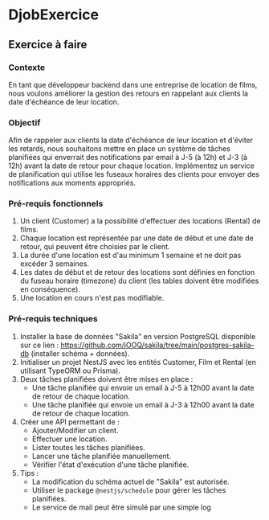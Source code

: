 # DjobExercice
## Exercice à faire
### Contexte
En tant que développeur backend dans une entreprise de location de films, nous voulons améliorer la gestion des retours en rappelant aux clients la date d'échéance de leur location.
    
### Objectif
    
Afin de rappeler aux clients la date d'échéance de leur location et d'éviter les retards, nous souhaitons mettre en place un système de tâches planifiées qui enverrait des notifications par email à J-5 (à 12h) et J-3 (à 12h) avant la date de retour pour chaque location. Implémentez un service de planification qui utilise les fuseaux horaires des clients pour envoyer des notifications aux moments appropriés.
    
    
### Pré-requis fonctionnels
    
1. Un client (Customer) a la possibilité d'effectuer des locations (Rental) de films.
2. Chaque location est représentée par une date de début et une date de retour, qui peuvent être choisies par le client.
3. La durée d'une location est d'au minimum 1 semaine et ne doit pas excéder 3 semaines.
4. Les dates de début et de retour des locations sont définies en fonction du fuseau horaire (timezone) du client (les tables doivent être modifiées en conséquence).
5. Une location en cours n'est pas modifiable.
    
    
### Pré-requis techniques
    
1. Installer la base de données "Sakila" en version PostgreSQL disponible sur ce lien : https://github.com/jOOQ/sakila/tree/main/postgres-sakila-db (installer schéma + données).
2. Initialiser un projet NestJS avec les entités Customer, Film et Rental (en utilisant TypeORM ou Prisma).
3. Deux tâches planifiées doivent être mises en place :
    - Une tâche planifiée qui envoie un email à J-5 à 12h00 avant la date de retour de chaque location.
    - Une tâche planifiée qui envoie un email à J-3 à 12h00 avant la date de retour de chaque location.
4. Créer une API permettant de :
    - Ajouter/Modifier un client.
    - Effectuer une location.
    - Lister toutes les tâches planifiées.
    - Lancer une tâche planifiée manuellement.
    - Vérifier l'état d'exécution d'une tâche planifiée.
5. Tips :
    - La modification du schéma actuel de "Sakila" est autorisée.
    - Utiliser le package `@nestjs/schedule` pour gérer les tâches planifiées.
    - Le service de mail peut être simulé par une simple log